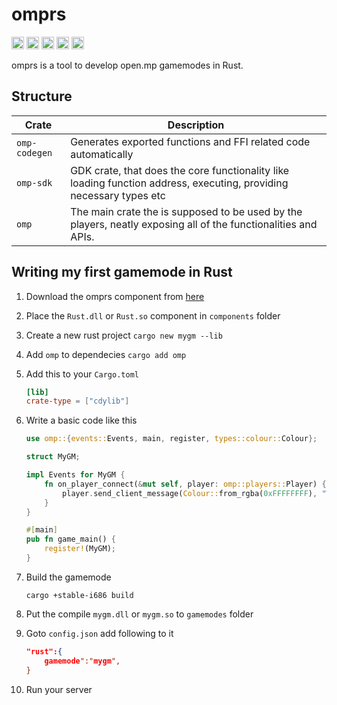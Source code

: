 # omprs

[<img alt="crates.io" src="https://img.shields.io/crates/v/omp.svg?style=for-the-badge&color=fc8d62&logo=rust" height="20">](https://crates.io/crates/omprs)
[<img alt="docs.rs" src="https://img.shields.io/badge/docs.rs-omp-66c2a5?style=for-the-badge&labelColor=555555&logo=docs.rs" height="20">](https://docs.rs/omp)
[<img alt="build status" src="https://img.shields.io/github/actions/workflow/status/sreyas-sreelal/omprs-gdk/build.yml?branch=master&style=for-the-badge" height="20">](https://github.com/sreyas-sreelal/omprs-gdk/actions?query=branch%3Amaster)
[<img alt="patreon" src="https://img.shields.io/badge/patreon-sreyas_sreelal-pink?style=for-the-badge&logo=patreon" height="20">](https://www.patreon.com/sreyas_sreelal)
[<img alt="kofi" src="https://img.shields.io/badge/kofi-sreyas-blue?style=for-the-badge&logo=kofi" height="20">](https://ko-fi.com/sreyas)


omprs is a tool to develop open.mp gamemodes in Rust.

## Structure
|**Crate**|**Description**|
|-----|----------------------------------------------------------------------|
|`omp-codegen`| Generates exported functions and FFI related code automatically|
|`omp-sdk`| GDK crate, that does the core functionality like loading function address, executing, providing necessary types etc|
|`omp`| The main crate the is supposed to be used by the players, neatly exposing all of the functionalities and APIs.


## Writing my first gamemode in Rust
1. Download the omprs component from [here](https://github.com/Sreyas-Sreelal/omprs/releases)
2. Place the `Rust.dll` or `Rust.so` component in `components` folder
3. Create a new rust project
   `cargo new mygm --lib`
4. Add `omp` to dependecies
    `cargo add omp`
5. Add this to your `Cargo.toml`
    ```toml
    [lib]
    crate-type = ["cdylib"]
    ```
6. Write a basic code like this
    ```Rust
    use omp::{events::Events, main, register, types::colour::Colour};

    struct MyGM;

    impl Events for MyGM {
        fn on_player_connect(&mut self, player: omp::players::Player) {
            player.send_client_message(Colour::from_rgba(0xFFFFFFFF), "Welcome to my server!");
        }
    }

    #[main]
    pub fn game_main() {
        register!(MyGM);
    }
    ```
7. Build the gamemode

   `cargo +stable-i686 build`
8. Put the compile `mygm.dll` or `mygm.so` to `gamemodes` folder
9. Goto `config.json` add following to it
    ```json
    "rust":{
        gamemode":"mygm",
    }
    ```
10. Run your server



